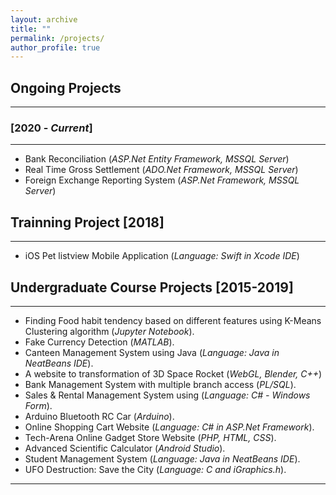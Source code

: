 ```yaml
---
layout: archive
title: ""
permalink: /projects/
author_profile: true
---
```


## Ongoing Projects
----------------

### [2020 - *Current*]
-----------
* Bank Reconciliation (*ASP.Net Entity Framework, MSSQL Server*)
* Real Time Gross Settlement (*ADO.Net Framework, MSSQL Server*)
* Foreign Exchange Reporting System (*ASP.Net Framework, MSSQL Server*)


## Trainning Project [2018]
-----------
* iOS Pet listview Mobile Application (*Language: Swift in Xcode IDE*)

## Undergraduate Course Projects [2015-2019]
----------------
* Finding Food habit tendency based on different features using K-Means Clustering algorithm (*Jupyter Notebook*).
* Fake Currency Detection (*MATLAB*).
* Canteen Management System using Java (*Language: Java in NeatBeans IDE*).
* A website to transformation of 3D Space Rocket (*WebGL, Blender, C++*)
* Bank Management System with multiple branch access (*PL/SQL*).
* Sales & Rental Management System using (*Language: C# - Windows Form*).
* Arduino Bluetooth RC Car (*Arduino*).
* Online Shopping Cart Website (*Language: C# in ASP.Net Framework*). 
* Tech-Arena Online Gadget Store Website (*PHP, HTML, CSS*).
* Advanced Scientific Calculator (*Android Studio*).
* Student Management System (*Language: Java in NeatBeans IDE*).
* UFO Destruction: Save the City (*Language: C and iGraphics.h*).


__________________________________________________

